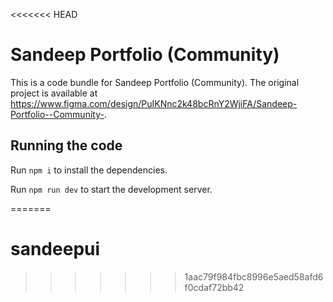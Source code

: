 <<<<<<< HEAD

  # Sandeep Portfolio (Community)

  This is a code bundle for Sandeep Portfolio (Community). The original project is available at https://www.figma.com/design/PuIKNnc2k48bcRnY2WjiFA/Sandeep-Portfolio--Community-.

  ## Running the code

  Run `npm i` to install the dependencies.

  Run `npm run dev` to start the development server.
  
=======
# sandeepui
>>>>>>> 1aac79f984fbc8996e5aed58afd6f0cdaf72bb42
